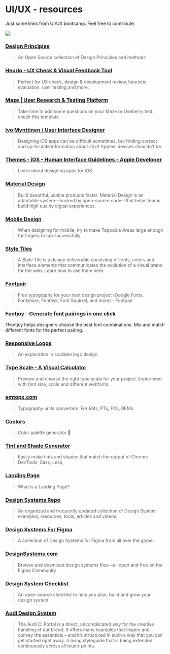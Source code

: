 # UI/UX - resources

Just some links from UI/UX bootcamp. Feel free to contribute.

![](https://miro.medium.com/max/1280/1*2FiWUrqBv-FN-pKm5k260Q.jpeg)

### [Design Principles](https://principles.design/)
> An Open Source collection of Design Principles and methods

### [Heurio - UX Check & Visual Feedback Tool](https://miro.medium.com/max/1000/1*NSMBXmWuorexhazr0wN4dw.jpeg)
> Perfect for UX check, design & development review, heuristic evaluation, user testing and more.

### [Maze | User Research & Testing Platform](https://app.maze.co/maze-preview/mazes/39151520/)
> Take time to add some questions on your Maze or Useberry test, check this template

### [Ivo Mynttinen / User Interface Designer](https://ivomynttinen.com/blog/ios-design-guidelines)
>Designing iOS apps can be difficult sometimes, but finding correct and up-to-date information about all of Apples’ devices shouldn’t be.

### [Themes - iOS - Human Interface Guidelines - Apple Developer](https://developer.apple.com/design/human-interface-guidelines/ios)
>Learn about designing apps for iOS.

### [Material Design](https://material.io/)
>Build beautiful, usable products faster. Material Design is an adaptable system—backed by open-source code—that helps teams build high quality digital experiences.

### [Mobile Design](https://secretsauce.esc.design/mobile-design)
>When designing for mobile, try to make Tappable Areas large enough for fingers to tap successfully.

### [Style Tiles](http://styletil.es/)
>A Style Tile is a design deliverable consisting of fonts, colors and interface elements that communicates the evolution of a visual brand for the web. Learn how to use them here.

### [Fontpair](https://www.fontpair.co/)
>Free typography for your next design project (Google Fonts, Fontshare, Fontesk, Font Squirrel, and more) - Fontpair

### [Fontjoy - Generate font pairings in one click](https://fontjoy.com/)
?Fontjoy helps designers choose the best font combinations. Mix and match different fonts for the perfect pairing.

### [Responsive Logos](http://responsivelogos.co.uk/)
>An exploration in scalable logo design

### [Type Scale - A Visual Calculator](https://type-scale.com/)
>Preview and choose the right type scale for your project. Experiment with font size, scale and different webfonts.

### [emtopx.com](https://emtopx.com/)
>Typography units converters. For EMs, PTs, PXs, REMs

### [Coolors](https://coolors.co/)
>Color palette generator :art:

### [Tint and Shade Generator](https://maketintsandshades.com/)
>Easily make tints and shades that match the output of Chrome DevTools, Sass, Less,

### [Landing Page](https://secretsauce.esc.design/landing-page)
>What is a Landing Page?

### [Design Systems Repo](https://designsystemsrepo.com/)
>An organized and frequently updated collection of Design System examples, resources, tools, articles and videos.

### [Design Systems For Figma](https://www.designsystemsforfigma.com/)
>A collection of Design Systems for Figma from all over the globe. 

### [DesignSystems.com](https://www.designsystems.com/open-design-systems/)
>Browse and download design systems files—all open and free on the Figma Community


### [Design System Checklist](https://www.designsystemchecklist.com/)
>An open-source checklist to help you plan, build and grow your design system.

### [Audi Design System](https://www.audi.com/ci/en/renewed-brand.html)
> The Audi CI Portal is a direct, uncomplicated way for the creative handling of our brand. It offers many examples that inspire and convey the essentials – and it’s structured in such a way that you can get started right away. A living styleguide that is being extended continuously across all touch-points.

